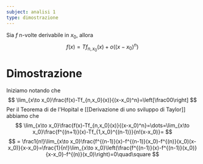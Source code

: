 ```yaml
---
subject: analisi 1
type: dimostrazione
---
```

Sia $f$ n-volte derivabile in $x_0$, allora
$$
f(x)=Tf_{n,x_0}(x)+o((x-x_0)^n)
$$
# Dimostrazione
Iniziamo notando che
$$
\lim_{x\to x_0}\frac{f(x)-Tf_{n,x_0}(x)}{(x-x_0)^n}=\left[\frac00\right]
$$
Per il Teorema di de l'Hopital e [[Derivazione di uno sviluppo di Taylor]] abbiamo che
$$
\lim_{x\to x_0}\frac{f(x)-Tf_{n,x_0}(x)}{(x-x_0)^n}=\dots=\lim_{x\to x_0}\frac{f^{(n+1)}(x)-Tf_{1,x_0}^{(n-1)}}{n!(x-x_0)}=
$$
$$
= \frac1{n!}\lim_{x\to x_0}\frac{f^{(n-1)}(x)-f^{(n-1)}(x_0)-f^{(n)}(x_0)(x-x_0)}{x-x_0}=\frac{1}{n!}\lim_{x\to x_0}\left(\frac{f^{(n-1)}(x)-f^{(n-1)}(x_0)}{x-x_0}-f^{(n)}(x_0)\right)=0\quad\square
$$
